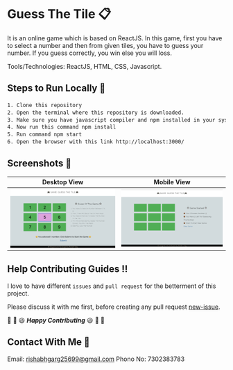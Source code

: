 # Guess The Tile :clipboard:
It is an online game which is based on ReactJS. In this game, first you have to select a number and then from given tiles, you have to guess your number. If you guess correctly, you win else you will loss. 

Tools/Technologies: ReactJS, HTML, CSS, Javascript.


## Steps to Run Locally :scroll:
```sh
1. Clone this repository
2. Open the terminal where this repository is downloaded.
3. Make sure you have javascript compiler and npm installed in your system.
4. Now run this command npm install
5. Run command npm start
6. Open the browser with this link http://localhost:3000/
```

## Screenshots :crown:
Desktop View             |  Mobile View
:-------------------------:|:-------------------------:
![](Photoes/Photo1.png)  |  ![](Photoes/Photo2.png)


## Help Contributing Guides :bangbang:

I love to have different `issues` and `pull request` for the betterment of this project.

Please discuss it with me first, before creating any pull request [new-issue](https://github.com/rishabhgarg25699/Guess-The-Tile/issues/new).

:tada: :confetti_ball: :smiley: _**Happy Contributing**_ :smiley: :confetti_ball: :tada:

## Contact With Me :busts_in_silhouette:

Email: rishabhgarg25699@gmail.com
Phono No: 7302383783

